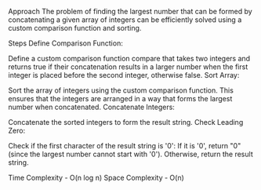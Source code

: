 Approach
The problem of finding the largest number that can be formed by concatenating a given array of integers can be efficiently solved using a custom comparison function and sorting.

Steps
Define Comparison Function:

Define a custom comparison function compare that takes two integers and returns true if their concatenation results in a larger number when the first integer is placed before the second integer, otherwise false.
Sort Array:

Sort the array of integers using the custom comparison function. This ensures that the integers are arranged in a way that forms the largest number when concatenated.
Concatenate Integers:

Concatenate the sorted integers to form the result string.
Check Leading Zero:

Check if the first character of the result string is '0':
If it is '0', return "0" (since the largest number cannot start with '0').
Otherwise, return the result string.

Time Complexity - O(n log n)
Space Complexity - O(n)
